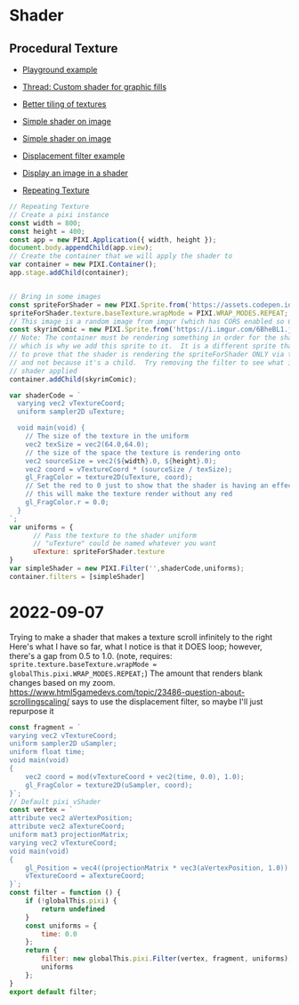 # Shader

## Procedural Texture
- [Playground example](https://www.pixiplayground.com/#/edit/k3LQY3-KoA0E61Nu07UBI)
- [Thread: Custom shader for graphic fills](https://github.com/pixijs/pixijs/discussions/7728)
- [Better tiling of textures](https://iquilezles.org/articles/texturerepetition/)
- [Simple shader on image](https://codepen.io/omarshe7ta/pen/zqQxRQ)
- [Simple shader on image](https://codepen.io/jdoleary/pen/jOzLGZv?editors=1010)
- [Displacement filter example](https://codepen.io/chles/pen/aNxMxQ)

- [Display an image in a shader](https://stackoverflow.com/a/73111831/4418836)
- [Repeating Texture](https://codepen.io/jdoleary/pen/RwMZQbr?editors=0010)
```js
// Repeating Texture
// Create a pixi instance
const width = 800;
const height = 400;
const app = new PIXI.Application({ width, height });
document.body.appendChild(app.view);
// Create the container that we will apply the shader to
var container = new PIXI.Container();
app.stage.addChild(container);


// Bring in some images
const spriteForShader = new PIXI.Sprite.from('https://assets.codepen.io/292864/internal/avatars/users/default.png?fit=crop&format=auto&height=512&version=1&width=512')
spriteForShader.texture.baseTexture.wrapMode = PIXI.WRAP_MODES.REPEAT;
// This image is a random image from imgur (which has CORS enabled so Codepen can grab it)
const skyrimComic = new PIXI.Sprite.from('https://i.imgur.com/6BheBL1.jpeg')
// Note: The container must be rendering something in order for the shader to show,
// which is why we add this sprite to it.  It is a different sprite than spriteForShader
// to prove that the shader is rendering the spriteForShader ONLY via the texture uniform
// and not because it's a child.  Try removing the filter to see what it looks like without the
// shader applied
container.addChild(skyrimComic);

var shaderCode = `
  varying vec2 vTextureCoord;
  uniform sampler2D uTexture;

  void main(void) {
    // The size of the texture in the uniform
    vec2 texSize = vec2(64.0,64.0);
    // the size of the space the texture is rendering onto
    vec2 sourceSize = vec2(${width}.0, ${height}.0);
    vec2 coord = vTextureCoord * (sourceSize / texSize);
    gl_FragColor = texture2D(uTexture, coord);
    // Set the red to 0 just to show that the shader is having an effect
    // this will make the texture render without any red
    gl_FragColor.r = 0.0;
  }
`;
var uniforms = {
      // Pass the texture to the shader uniform
      // "uTexture" could be named whatever you want
      uTexture: spriteForShader.texture
}
var simpleShader = new PIXI.Filter('',shaderCode,uniforms);
container.filters = [simpleShader]
```


# 2022-09-07
Trying to make a shader that makes a texture scroll infinitely to the right
Here's what I have so far, what I notice is that it DOES loop; however, there's a gap
from 0.5 to 1.0.
(note, requires: `sprite.texture.baseTexture.wrapMode = globalThis.pixi.WRAP_MODES.REPEAT;`)
The amount that renders blank changes based on my zoom.  https://www.html5gamedevs.com/topic/23486-question-about-scrollingscaling/ says
to use the displacement filter, so maybe I'll just repurpose it
```js
const fragment = `
varying vec2 vTextureCoord;
uniform sampler2D uSampler;
uniform float time;
void main(void)
{
    vec2 coord = mod(vTextureCoord + vec2(time, 0.0), 1.0);
    gl_FragColor = texture2D(uSampler, coord);
}`;
// Default pixi vShader
const vertex = `
attribute vec2 aVertexPosition;
attribute vec2 aTextureCoord;
uniform mat3 projectionMatrix;
varying vec2 vTextureCoord;
void main(void)
{
    gl_Position = vec4((projectionMatrix * vec3(aVertexPosition, 1.0)).xy, 0.0, 1.0);
    vTextureCoord = aTextureCoord;
}`;
const filter = function () {
    if (!globalThis.pixi) {
        return undefined
    }
    const uniforms = {
        time: 0.0
    };
    return {
        filter: new globalThis.pixi.Filter(vertex, fragment, uniforms),
        uniforms
    };
}
export default filter;
```